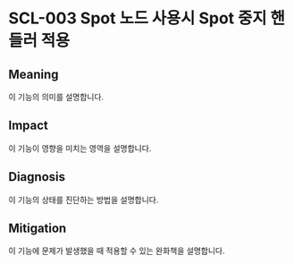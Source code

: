 # SCL-003 Spot 노드 사용시 Spot 중지 핸들러 적용

## Meaning
이 기능의 의미를 설명합니다.

## Impact
이 기능이 영향을 미치는 영역을 설명합니다.

## Diagnosis
이 기능의 상태를 진단하는 방법을 설명합니다.

## Mitigation
이 기능에 문제가 발생했을 때 적용할 수 있는 완화책을 설명합니다.
